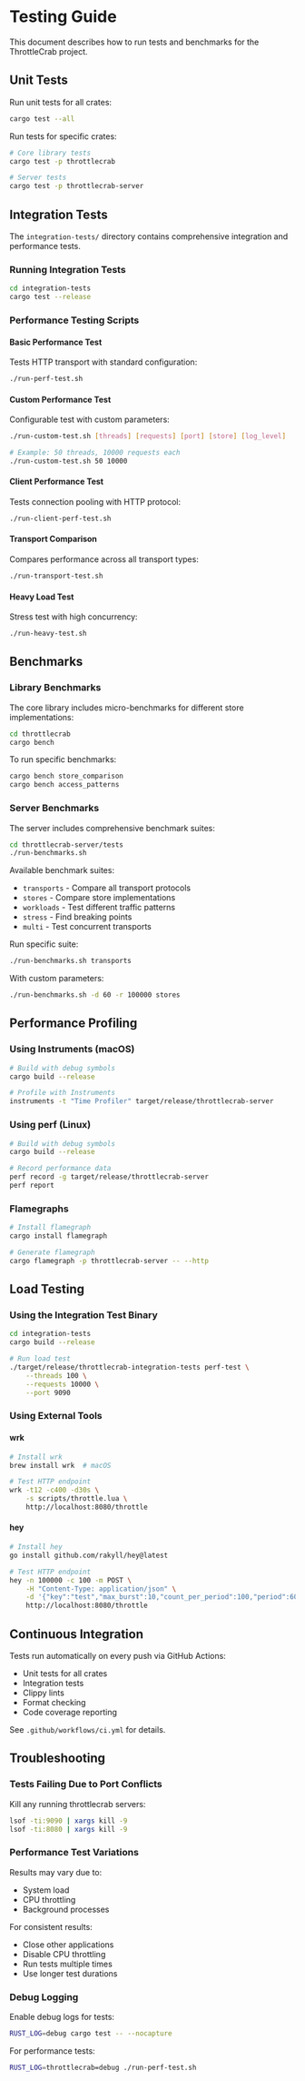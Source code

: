 # Testing Guide

This document describes how to run tests and benchmarks for the ThrottleCrab project.

## Unit Tests

Run unit tests for all crates:

```bash
cargo test --all
```

Run tests for specific crates:

```bash
# Core library tests
cargo test -p throttlecrab

# Server tests
cargo test -p throttlecrab-server
```

## Integration Tests

The `integration-tests/` directory contains comprehensive integration and performance tests.

### Running Integration Tests

```bash
cd integration-tests
cargo test --release
```

### Performance Testing Scripts

#### Basic Performance Test
Tests HTTP transport with standard configuration:
```bash
./run-perf-test.sh
```

#### Custom Performance Test
Configurable test with custom parameters:
```bash
./run-custom-test.sh [threads] [requests] [port] [store] [log_level]

# Example: 50 threads, 10000 requests each
./run-custom-test.sh 50 10000
```

#### Client Performance Test
Tests connection pooling with HTTP protocol:
```bash
./run-client-perf-test.sh
```

#### Transport Comparison
Compares performance across all transport types:
```bash
./run-transport-test.sh
```

#### Heavy Load Test
Stress test with high concurrency:
```bash
./run-heavy-test.sh
```

## Benchmarks

### Library Benchmarks

The core library includes micro-benchmarks for different store implementations:

```bash
cd throttlecrab
cargo bench
```

To run specific benchmarks:
```bash
cargo bench store_comparison
cargo bench access_patterns
```

### Server Benchmarks

The server includes comprehensive benchmark suites:

```bash
cd throttlecrab-server/tests
./run-benchmarks.sh
```

Available benchmark suites:
- `transports` - Compare all transport protocols
- `stores` - Compare store implementations
- `workloads` - Test different traffic patterns
- `stress` - Find breaking points
- `multi` - Test concurrent transports

Run specific suite:
```bash
./run-benchmarks.sh transports
```

With custom parameters:
```bash
./run-benchmarks.sh -d 60 -r 100000 stores
```

## Performance Profiling

### Using Instruments (macOS)

```bash
# Build with debug symbols
cargo build --release

# Profile with Instruments
instruments -t "Time Profiler" target/release/throttlecrab-server
```

### Using perf (Linux)

```bash
# Build with debug symbols
cargo build --release

# Record performance data
perf record -g target/release/throttlecrab-server
perf report
```

### Flamegraphs

```bash
# Install flamegraph
cargo install flamegraph

# Generate flamegraph
cargo flamegraph -p throttlecrab-server -- --http
```

## Load Testing

### Using the Integration Test Binary

```bash
cd integration-tests
cargo build --release

# Run load test
./target/release/throttlecrab-integration-tests perf-test \
    --threads 100 \
    --requests 10000 \
    --port 9090
```

### Using External Tools

#### wrk
```bash
# Install wrk
brew install wrk  # macOS

# Test HTTP endpoint
wrk -t12 -c400 -d30s \
    -s scripts/throttle.lua \
    http://localhost:8080/throttle
```

#### hey
```bash
# Install hey
go install github.com/rakyll/hey@latest

# Test HTTP endpoint
hey -n 100000 -c 100 -m POST \
    -H "Content-Type: application/json" \
    -d '{"key":"test","max_burst":10,"count_per_period":100,"period":60}' \
    http://localhost:8080/throttle
```

## Continuous Integration

Tests run automatically on every push via GitHub Actions:

- Unit tests for all crates
- Integration tests
- Clippy lints
- Format checking
- Code coverage reporting

See `.github/workflows/ci.yml` for details.

## Troubleshooting

### Tests Failing Due to Port Conflicts

Kill any running throttlecrab servers:
```bash
lsof -ti:9090 | xargs kill -9
lsof -ti:8080 | xargs kill -9
```

### Performance Test Variations

Results may vary due to:
- System load
- CPU throttling
- Background processes

For consistent results:
- Close other applications
- Disable CPU throttling
- Run tests multiple times
- Use longer test durations

### Debug Logging

Enable debug logs for tests:
```bash
RUST_LOG=debug cargo test -- --nocapture
```

For performance tests:
```bash
RUST_LOG=throttlecrab=debug ./run-perf-test.sh
```
